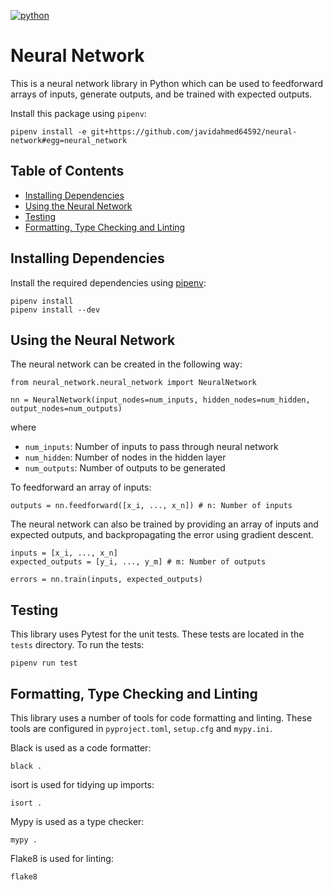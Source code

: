 [![python](https://img.shields.io/badge/Python-3.11-3776AB.svg?style=flat&logo=python&logoColor=ffd343)](https://docs.python.org/3.11/)
<!-- omit from toc -->
# Neural Network
This is a neural network library in Python which can be used to feedforward arrays of inputs, generate outputs, and be trained with expected outputs.

Install this package using `pipenv`:

```
pipenv install -e git+https://github.com/javidahmed64592/neural-network#egg=neural_network
```

<!-- omit from toc -->
## Table of Contents
- [Installing Dependencies](#installing-dependencies)
- [Using the Neural Network](#using-the-neural-network)
- [Testing](#testing)
- [Formatting, Type Checking and Linting](#formatting-type-checking-and-linting)

## Installing Dependencies
Install the required dependencies using [pipenv](https://github.com/pypa/pipenv):

    pipenv install
    pipenv install --dev

## Using the Neural Network
The neural network can be created in the following way:

```
from neural_network.neural_network import NeuralNetwork

nn = NeuralNetwork(input_nodes=num_inputs, hidden_nodes=num_hidden, output_nodes=num_outputs)
```

where

- `num_inputs`: Number of inputs to pass through neural network
- `num_hidden`: Number of nodes in the hidden layer
- `num_outputs`: Number of outputs to be generated

To feedforward an array of inputs:

```
outputs = nn.feedforward([x_i, ..., x_n]) # n: Number of inputs
```

The neural network can also be trained by providing an array of inputs and expected outputs, and backpropagating the error using gradient descent.

```
inputs = [x_i, ..., x_n]
expected_outputs = [y_i, ..., y_m] # m: Number of outputs

errors = nn.train(inputs, expected_outputs)
```

## Testing
This library uses Pytest for the unit tests.
These tests are located in the `tests` directory.
To run the tests:

    pipenv run test

## Formatting, Type Checking and Linting
This library uses a number of tools for code formatting and linting. These tools are configured in `pyproject.toml`, `setup.cfg` and `mypy.ini`.

Black is used as a code formatter:

    black .

isort is used for tidying up imports:

    isort .

Mypy is used as a type checker:

    mypy .

Flake8 is used for linting:

    flake8

